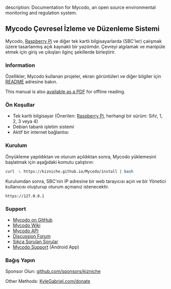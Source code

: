 description: Documentation for Mycodo, an open source environmental monitoring and regulation system.

## Mycodo Çevresel İzleme ve Düzenleme Sistemi

Mycodo, [Raspberry Pi](https://en.wikipedia.org/wiki/Raspberry_Pi) ve diğer tek kartlı bilgisayarlarda (SBC'ler) çalışmak üzere tasarlanmış açık kaynaklı bir yazılımdır. Çevreyi algılamak ve manipüle etmek için giriş ve çıkışları ilginç şekillerde birleştirir.

### Information

Özellikler, Mycodo kullanan projeler, ekran görüntüleri ve diğer bilgiler için [README](https://github.com/kizniche/Mycodo#uses) adresine bakın.

This manual is also [available as a PDF](https://kizniche.github.io/Mycodo/mycodo-manual.pdf) for offline reading.

### Ön Koşullar

*   Tek kartlı bilgisayar (Önerilen: [Raspberry Pi](https://www.raspberrypi.org/), herhangi bir sürüm: Sıfır, 1, 2, 3 veya 4)
*   Debian tabanlı işletim sistemi
*   Aktif bir internet bağlantısı

### Kurulum

Önyükleme yapıldıktan ve oturum açıldıktan sonra, Mycodo yüklemesini başlatmak için aşağıdaki komutu çalıştırın:

```bash
curl -L https://kizniche.github.io/Mycodo/install | bash
```

Kurulumdan sonra, SBC'nin IP adresine bir web tarayıcısı açın ve bir Yönetici kullanıcısı oluşturup oturum açmanız istenecektir.

```
https://127.0.0.1
```

### Support

*   [Mycodo on GitHub](https://github.com/kizniche/Mycodo)
*   [Mycodo Wiki](https://github.com/kizniche/Mycodo/wiki)
*   [Mycodo API](https://kizniche.github.io/Mycodo/mycodo-api.html)
*   [Discussion Forum](https://forum.radicaldiy.com)
*   [Sıkça Sorulan Sorular](https://forum.radicaldiy.com/docs?category=23&tags=mycodo)
*   [Mycodo Support](https://play.google.com/store/apps/details?id=com.mycodo.mycododocs) (Android App)

### Bağış Yapın

Sponsor Olun: [github.com/sponsors/kizniche](https://github.com/sponsors/kizniche)

Other Methods: [KyleGabriel.com/donate](https://kylegabriel.com/donate)
